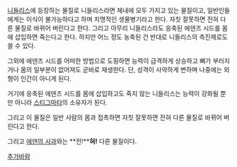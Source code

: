 [니들리스](%EB%8B%88%EB%93%A4%EB%A6%AC%EC%8A%A4.md)에 등장하는 물질로 니들리스라면 체내에 모두 가지고
있는 물질이고, 일반인들에게는 이식이 불가능하다고 하며 치명적인 생물병기라고 한다. 자칫 잘못하면 전혀 다른 물질로 바뀌어 버린다고 한다.
그리고 아무리 니들리스라도 응축된 에덴즈 시드를 몸에 삽입하면 죽는다고 한다. 하지만 어느 정도 농축된 건 반대로 니들리스의 촉진제로도 쓸
수 있다.

그외에 에덴즈 시드를 어떠한 방법으로 도핑하면 능력이 급격하게 상승하고 뼈가 부러지거나 몸의 일부분이 없어져도 곧바로 재생한다. 단, 성격이
사악하게 변하며 나중에는 외형이 인간이 아니게 된다.

거기에 응축된 에덴즈 시드를 몸에 삽입하고도 죽지 않는 니들리스는 능력이 강화될 뿐만 아니라
[스티그마타](%EC%8A%A4%ED%8B%B0%EA%B7%B8%EB%A7%88%ED%83%80.md)의 소유자가 된다.

그리고 이 물질은 일반 사람의 몸과 접촉하면 자칫 잘못하면 전혀 다른 물질로 바뀌어 버린다고 한다.

그리고 [에덴의 사과](%EC%97%90%EB%8D%B4%EC%9D%98%20%EC%82%AC%EA%B3%BC.md)와는
**전!****혀!** 다른 물질이다.

[추가바람](%EC%B6%94%EA%B0%80%EB%B0%94%EB%9E%8C.md)

